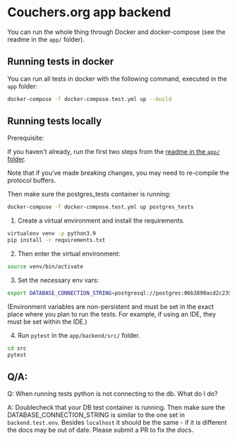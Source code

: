 # Couchers.org app backend

You can run the whole thing through Docker and docker-compose (see the readme in the `app/` folder).

## Running tests in docker

You can run all tests in docker with the following command, executed in the `app` folder:

```sh
docker-compose -f docker-compose.test.yml up --build
```

## Running tests locally

Prerequisite:

If you haven't already, run the first two steps from the [readme in the `app/` folder](https://github.com/Couchers-org/couchers/blob/develop/app/readme.md).

Note that if you've made breaking changes, you may need to re-compile the protocol buffers.

Then make sure the postgres_tests container is running:

```sh
docker-compose -f docker-compose.test.yml up postgres_tests
```

1. Create a virtual environment and install the requirements.

```sh
virtualenv venv -p python3.9
pip install -r requirements.txt
```

2. Then enter the virtual environment:

```sh
source venv/bin/activate
```

3. Set the necessary env vars:

```sh
export DATABASE_CONNECTION_STRING=postgresql://postgres:06b3890acd2c235c41be0bbfe22f1b386a04bf02eedf8c977486355616be2aa1@localhost:6544/postgres
```

(Environment variables are non-persistent and must be set in the exact place where you plan to run the tests. For example, if using an IDE, they must be set within the IDE.)

4. Run `pytest` in the `app/backend/src/` folder.

```sh
cd src
pytest
```

## Q/A:

Q: When running tests python is not connecting to the db. What do I do?

A: Doublecheck that your DB test container is running. Then make sure the DATABASE_CONNECTION_STRING is similar to the one set in `backend.test.env`. Besides `localhost` it should be the same - if it is different the docs may be out of date. Please submit a PR to fix the docs.
